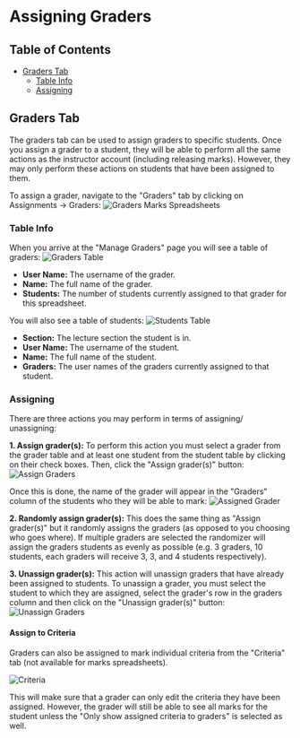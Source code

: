 # Assigning Graders

## Table of Contents

- [Graders Tab](#graders-tab)
    - [Table Info](#table-info)
    - [Assigning](#assigning)

## Graders Tab

The graders tab can be used to assign graders to specific students. Once you assign a grader to a student, they will be able to perform all the same actions as the instructor account (including releasing marks). However, they may only perform these actions on students that have been assigned to them.

To assign a grader, navigate to the "Graders" tab by clicking on Assignments -> Graders:
![Graders Marks Spreadsheets](images/graders-tab.png)

### Table Info

When you arrive at the "Manage Graders" page you will see a table of graders:
![Graders Table](images/graders-graders-table.png)

- **User Name:** The username of the grader.
- **Name:** The full name of the grader.
- **Students:** The number of students currently assigned to that grader for this spreadsheet.

You will also see a table of students:
![Students Table](images/graders-student-table.png)

- **Section:** The lecture section the student is in.
- **User Name:** The username of the student.
- **Name:** The full name of the student.
- **Graders:** The user names of the graders currently assigned to that student.

### Assigning

There are three actions you may perform in terms of assigning/ unassigning:

**1.  Assign grader(s):** To perform this action you must select a grader from the grader table and at least one student from the student table by clicking on their check boxes. Then, click the "Assign grader(s)" button:
![Assign Graders](images/graders-assign.png)

Once this is done, the name of the grader will appear in the "Graders" column of the students who they will be able to mark:
![Assigned Grader](images/graders-assigned.png)

**2. Randomly assign grader(s):** This does the same thing as "Assign grader(s)" but it randomly assigns the graders (as opposed to you choosing who goes where). If multiple graders are selected the randomizer will assign the graders students as evenly as possible (e.g. 3 graders, 10 students, each graders will receive 3, 3, and 4 students respectively).

**3. Unassign grader(s):**  This action will unassign graders that have already been assigned to students. To unassign a grader, you must select the student to which they are assigned, select the grader's row in the graders column and then click on the "Unassign grader(s)" button:
![Unassign Graders](images/graders-unassign.png)

#### Assign to Criteria

Graders can also be assigned to mark individual criteria from the "Criteria" tab (not available for marks spreadsheets).

![Criteria](images/graders-criteria.png)

This will make sure that a grader can only edit the criteria they have been assigned. However, the grader will still be able to see all marks for the student unless the "Only show assigned criteria to graders" is selected as well.
